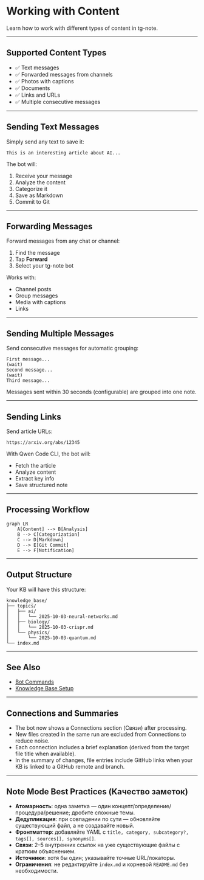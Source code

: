 # Working with Content

Learn how to work with different types of content in tg-note.

---

## Supported Content Types

- ✅ Text messages
- ✅ Forwarded messages from channels
- ✅ Photos with captions  
- ✅ Documents
- ✅ Links and URLs
- ✅ Multiple consecutive messages

---

## Sending Text Messages

Simply send any text to save it:

```
This is an interesting article about AI...
```

The bot will:

1. Receive your message
2. Analyze the content
3. Categorize it
4. Save as Markdown
5. Commit to Git

---

## Forwarding Messages

Forward messages from any chat or channel:

1. Find the message
2. Tap **Forward**
3. Select your tg-note bot

Works with:

- Channel posts
- Group messages  
- Media with captions
- Links

---

## Sending Multiple Messages

Send consecutive messages for automatic grouping:

```
First message...
(wait)
Second message...
(wait)
Third message...
```

Messages sent within 30 seconds (configurable) are grouped into one note.

---

## Sending Links

Send article URLs:

```
https://arxiv.org/abs/12345
```

With Qwen Code CLI, the bot will:

- Fetch the article
- Analyze content
- Extract key info
- Save structured note

---

## Processing Workflow

```mermaid
graph LR
    A[Content] --> B[Analysis]
    B --> C[Categorization]
    C --> D[Markdown]
    D --> E[Git Commit]
    E --> F[Notification]
```

---

## Output Structure

Your KB will have this structure:

```
knowledge_base/
├── topics/
│   ├── ai/
│   │   └── 2025-10-03-neural-networks.md
│   ├── biology/
│   │   └── 2025-10-03-crispr.md
│   └── physics/
│       └── 2025-10-03-quantum.md
└── index.md
```

---

## See Also

- [Bot Commands](bot-commands.md)
- [Knowledge Base Setup](knowledge-base-setup.md)

---

## Connections and Summaries

- The bot now shows a Connections section (Связи) after processing.
- New files created in the same run are excluded from Connections to reduce noise.
- Each connection includes a brief explanation (derived from the target file title when available).
- In the summary of changes, file entries include GitHub links when your KB is linked to a GitHub remote and branch.

---

## Note Mode Best Practices (Качество заметок)

- **Атомарность**: одна заметка — один концепт/определение/процедура/решение; дробите сложные темы.
- **Дедупликация**: при совпадении по сути — обновляйте существующий файл, а не создавайте новый.
- **Фронтматтер**: добавляйте YAML с `title, category, subcategory?, tags[], sources[], synonyms[]`.
- **Связи**: 2–5 внутренних ссылок на уже существующие файлы с кратким объяснением.
- **Источники**: хотя бы один; указывайте точные URL/локаторы.
- **Ограничения**: не редактируйте `index.md` и корневой `README.md` без необходимости.
